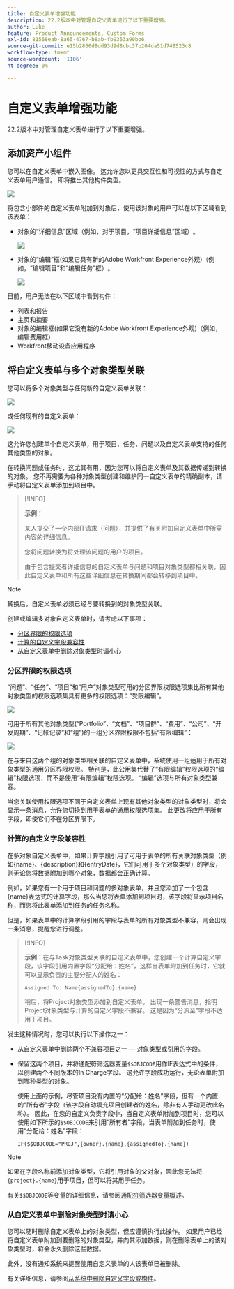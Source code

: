 ```yaml
---
title: 自定义表单增强功能
description: 22.2版本中对管理自定义表单进行了以下重要增强。
author: Luke
feature: Product Announcements, Custom Forms
exl-id: 81568eab-8a65-4767-b8ab-fb9353a90bb6
source-git-commit: e15b2866d8dd93d9d8cbc37b204da51d748523c8
workflow-type: tm+mt
source-wordcount: '1106'
ht-degree: 0%

---
```


# 自定义表单增强功能

22.2版本中对管理自定义表单进行了以下重要增强。

## 添加资产小组件

您可以在自定义表单中嵌入图像。 这允许您以更具交互性和可视性的方式与自定义表单用户通信。 即将推出其他构件类型。

![](assets/image-in-custom-form.png)

将包含小部件的自定义表单附加到对象后，使用该对象的用户可以在以下区域看到该表单：

* 对象的“详细信息”区域（例如，对于项目，“项目详细信息”区域）&#x200B;。

  ![](assets/see-image-details-page.png)

* 对象的“编辑”框(如果它具有新的Adobe Workfront Experience外观)（例如，“编辑项目”和“编辑任务”框）&#x200B;。

  ![](assets/image-see-in-edit.png)

目前，用户无法在以下区域中看到构件：&#x200B;

* 列表和报告
* 主页和摘要
* 对象的编辑框(如果它没有新的Adobe Workfront Experience外观)（例如，编辑费用框）
* Workfront&#x200B;移动设备应用程序

## 将自定义表单与多个对象类型关联

您可以将多个对象类型与任何新的自定义表单关联：

![](assets/new-custom-form-object-types.png)

或任何现有的自定义表单：

![](assets/add-object-type-existing-form.png)

这允许您创建单个自定义表单，用于项目、任务、问题以及自定义表单支持的任何其他类型的对象。

在转换问题或任务时，这尤其有用，因为您可以将自定义表单及其数据传递到转换的对象。 您不再需要为各种对象类型创建和维护同一自定义表单的精确副本，请手动将自定义表单添加到项目中。

>[!INFO]
>
>**示例：**
>
>某人提交了一个内部IT请求（问题），并提供了有关附加自定义表单中所需内容的详细信息。
>
>您将问题转换为将处理该问题的用户的项目。
>
>由于包含提交者详细信息的自定义表单与问题和项目对象类型都相关联，因此自定义表单和所有这些详细信息在转换期间都会转移到项目中。

>[!NOTE]
>
>转换后，自定义表单必须已经与要转换到的对象类型关联。

创建或编辑多对象自定义表单时，请考虑以下事项：

* [分区界限的权限选项](#permission-options-for-section-breaks)
* [计算的自定义字段兼容性](#calculated-custom-field-compatibility)
* [从自定义表单中删除对象类型时请小心](#caution-about-deleting-an-object-type-from-a-custom-form)

### 分区界限的权限选项

“问题”、“任务”、“项目”和“用户”对象类型可用的分区界限权限选项集比所有其他对象类型的权限选项集具有更多的权限选项：“受限编辑”。

![](assets/section-break-permissions-limited-edit.png)

可用于所有其他对象类型(“Portfolio”、“文档”、“项目群”、“费用”、“公司”、“开发周期”、“记帐记录”和“组”)的一组分区界限权限不包括“有限编辑”：

![](assets/section-break-permissions-no-limited-edit.png)

在与来自这两个组的对象类型相关联的自定义表单中，系统使用一组适用于所有对象类型的通用分区界限权限。 特别是，此公用集代替了“有限编辑”权限选项的“编辑”权限选项，而不是使用“有限编辑”权限选项。 “编辑”选项与所有对象类型兼容。

当您关联使用权限选项不同于自定义表单上现有其他对象类型的对象类型时，将会显示一条消息，允许您切换到用于表单的通用权限选项集。 此更改将应用于所有字段，即使它们不在分区界限下。

### 计算的自定义字段兼容性

在多对象自定义表单中，如果计算字段引用了可用于表单的所有关联对象类型（例如{name}、{description}和{entryDate}，它们可用于多个对象类型）的字段，则无论您将数据附加到哪个对象，数据都会正确计算。

例如，如果您有一个用于项目和问题的多对象表单，并且您添加了一个包含{name}表达式的计算字段，那么当您将表单添加到项目时，该字段将显示项目名称，而您将此表单添加到任务的任务名称。

但是，如果表单中的计算字段引用的字段与表单的所有对象类型不兼容，则会出现一条消息，提醒您进行调整。

>[!INFO]
>
>**示例：**&#x200B;在与Task对象类型关联的自定义表单中，您创建一个计算自定义字段，该字段引用内置字段“分配给：姓名”，这样当表单附加到任务时，它就可以显示负责的主要分配人的姓名：
>
>```
>Assigned To: Name{assignedTo}.{name}
>```
>
>稍后，将Project对象类型添加到自定义表单。 出现一条警告消息，指明Project对象类型与计算的自定义字段不兼容。 这是因为“分派至”字段不适用于项目。

发生这种情况时，您可以执行以下操作之一：

* 从自定义表单中删除两个不兼容项目之一 — 对象类型或引用的字段。
* 保留这两个项目，并将通配符筛选器变量`$$OBJCODE`用作IF表达式中的条件，以创建两个不同版本的In Charge字段。 这允许字段成功运行，无论表单附加到哪种类型的对象。

  使用上面的示例，尽管项目没有内置的“分配给：姓名”字段，但有一个内置的“所有者”字段（该字段自动填充项目创建者的姓名，除非有人手动更改此名称）。 因此，在您的自定义负责字段中，当自定义表单附加到项目时，您可以使用如下所示的`$$OBJCODE`来引用“所有者”字段，当表单附加到任务时，使用“分配给：姓名”字段：

  ```
  IF($$OBJCODE="PROJ",{owner}.{name},{assignedTo}.{name})
  ```

>[!NOTE]
>
>  如果在字段名称前添加对象类型，它将引用对象的父对象，因此您无法将`{project}.{name}`用于项目，但可以将其用于任务。


有关`$$OBJCODE`等变量的详细信息，请参阅[通配符筛选器变量概述](/help/quicksilver/reports-and-dashboards/reports/reporting-elements/understand-wildcard-filter-variables.md)。

### 从自定义表单中删除对象类型时请小心

您可以随时删除自定义表单上的对象类型，但应谨慎执行此操作。 如果用户已经将自定义表单附加到要删除的对象类型，并向其添加数据，则在删除表单上的该对象类型时，将会永久删除这些数据。

此外，没有通知系统来提醒使用自定义表单的人该表单已被删除。

有关详细信息，请参阅[从系统中删除自定义字段或构件](/help/quicksilver/administration-and-setup/customize-workfront/create-manage-custom-forms/delete-a-custom-field.md)。
